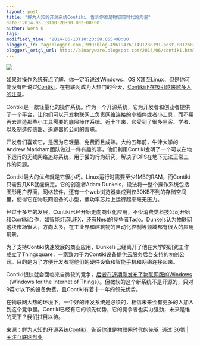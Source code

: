 ```yaml
--- 
layout: post 
title: "鲜为人知的开源系统Contiki，告诉你谁是物联网时代的先驱" 
date:'2014-06-13T10:20:00.002+08:00' 
author: Wenh Q
tags:
modified\_time: '2014-06-13T10:20:58.055+08:00' 
blogger\_id: tag:blogger.com,1999:blog-4961947611491238191.post-8012683735724679250
blogger\_orig\_url: http://binaryware.blogspot.com/2014/06/contiki.html
---
```

![](https://images-blogger-opensocial.googleusercontent.com/gadgets/proxy?url=http%3A%2F%2Fa.36krcnd.com%2Fphoto%2F2014%2F32c4f888a54fe19b3128d1a4dfd2a856.png&container=blogger&gadget=a&rewriteMime=image%2F*)

如果对操作系统有点了解，你一定听说过Windows，OS
X甚至Linux，但是你可能没有听说过[Contiki](http://www.contiki.com/)。在物联网成为大热门的今天，[Contiki正在吸引越来越多人的注意](http://www.wired.com/2014/06/contiki)。



Contiki是一款轻量化的操作系统。作为一个开源系统，它为开发者和创业者提供了一个平台，让他们可以开发物联网上负责网络连接的小插件或者小工具，而不用再去建造那些小工具需要的底层操作系统。近十年来，它受到了很多黑客、学者、以及制造传感器、追踪器的公司的青睐。



开发者们喜欢它，是因为它轻量、免费而且成熟。大约五年前，牛津大学的Andrew
Markham团队做过一件有趣的事，他们利用Contiki发明了一个可以在地下运行的无线网络追踪系统，用于獾的行为研究，解决了GPS在地下无法正常工作的问题。



Contiki最大的优点就是它很小巧。Linux运行时需要至少1MB的RAM，而Contiki只需要几KB就能搞定。它的创造者Adam
Dunkels，设法将一整个操作系统包括图形用户界面，网络软件，还有一个web浏览器集成到仅30KB不到的存储空间里，使得它在物联网设备的小型，低功率芯片上运行起来毫无压力。



经过十多年的发展，Contiki已经开始走向商业化应用，不少消费类科技公司开始和Contiki合作，如[智能灯泡LiFX](http://www.36kr.com/p/153717.html)，还有Nest的竞争者[Tado](http://www.36kr.com/p/211927.html)。Dunkels认为物联网这块市场很大，方向太多，在工业界和建筑物的自动化控制等领域都有很大的应用前景。



为了支持Contiki快速发展的商业应用，Dunkels已经离开了他在大学的研究工作成立了Thingsquare，一家致力于为Contiki设备提供云服务后台支持的初创公司。目的是为了方便开发者将他们的硬件设备和智能手机和网络连接起来。



Contiki很快就会面临来自微软的竞争，[后者在近期刚发布了物联网版的Windows](http://www.wired.com/2014/04/free-windows/)（Windows
for the Internet of
Things）。但微软的这个新系统不是开源的，只对9英寸以下的设备免费，且Contiki有着十一年的领先优势。



在物联网大热的环境下，一个好的开发系统是必须的，相信未来会有更多的人加入到这个竞争里。Contiki已经有它的领先优势，它的竞争者也实力强劲，未来是谁的天下？我们拭目以待。



来源：[鲜为人知的开源系统Contiki，告诉你谁是物联网时代的先驱](http://www.36kr.com/p/212707.html)  通过 [36氪
| 关注互联网创业](http://www.36kr.com/)
